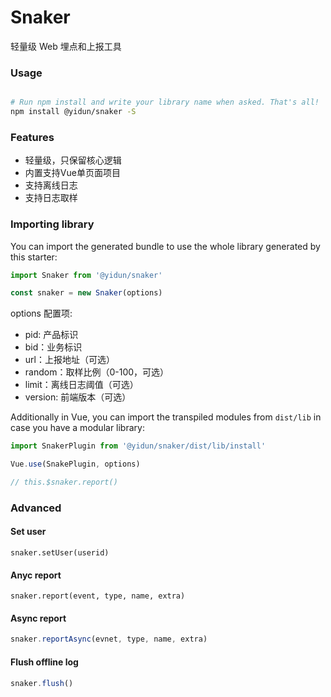 # Snaker

轻量级 Web 埋点和上报工具

### Usage

```bash

# Run npm install and write your library name when asked. That's all!
npm install @yidun/snaker -S
```

### Features

 - 轻量级，只保留核心逻辑
 - 内置支持Vue单页面项目
 - 支持离线日志
 - 支持日志取样

### Importing library

You can import the generated bundle to use the whole library generated by this starter:

```javascript
import Snaker from '@yidun/snaker'

const snaker = new Snaker(options)
```

options 配置项:

 - pid: 产品标识
 - bid：业务标识
 - url：上报地址（可选）
 - random：取样比例（0-100，可选）
 - limit：离线日志阈值（可选）
 - version: 前端版本（可选）

Additionally in Vue, you can import the transpiled modules from `dist/lib` in case you have a modular library:

```javascript
import SnakerPlugin from '@yidun/snaker/dist/lib/install'

Vue.use(SnakePlugin, options)

// this.$snaker.report()
```

### Advanced

#### Set user

```
snaker.setUser(userid)
```

#### Anyc report

```
snaker.report(event, type, name, extra)
```

#### Async report

```js
snaker.reportAsync(evnet, type, name, extra)
```

#### Flush offline log

```js
snaker.flush()
```
